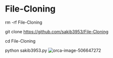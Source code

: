 # File-Cloning 

rm -rf File-Cloning

git clone https://github.com/sakib3953/File-Cloning

cd File-Cloning

python sakib3953.py
![orca-image-506647272](https://github.com/Tutul-King/File-Cloning/assets/106426526/94e239be-1e2a-40ab-a275-8e6e6d81d25c)
